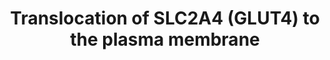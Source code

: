 ---
annotations:
- type: Pathway Ontology
  value: '"pathway pertinent to protein folding'
authors:
- ReactomeTeam
- Anwesha
- Fehrhart
description: In adipocytes and myocytes insulin signaling causes intracellular vesicles
  carrying the GLUT4 (SLC2A4) glucose transporter to translocate to the plasma membrane,
  allowing the cells to take up glucose from the bloodstream (reviewed in Zaid et
  al. 2008, Leney and Tavare 2009, Bogan and Kandror 2010, Foley et al. 2011, Hoffman
  and Elmendorf 2011, Kandror and Pilch 2011, Jaldin-Fincati et al. 2017). In myocytes
  muscle contraction alone can also cause translocation of GLUT4.<br>Though the entire
  pathway leading to GLUT4 translocation has not been elucidated, several steps are
  known. Insulin activates the kinases AKT1 and AKT2. Muscle contraction activates
  the kinase AMPK-alpha2 and possibly also AKT. AKT2 and, to a lesser extent, AKT1
  phosphorylate the RAB GTPase activators TBC1D1 and TBC1D4, causing them to bind
  14-3-3 proteins and lose GTPase activation activity. As a result RAB proteins (probably
  RAB8A, RAB10, RAB14 and possibly RAB13) accumulate GTP. The connection between RAB:GTP
  and vesicle translocation is unknown but may involve recruitment and activation
  of myosins.<br>Myosins 1C, 2A, 2B, 5A, 5B have all been shown to play a role in
  translocating GLUT4 vesicles near the periphery of the cell. Following docking at
  the plasma membrane the vesicles fuse with the plasma membrane in a process that
  depends on interaction between VAMP2 on the vesicle and SNAP23 and SYNTAXIN-4 at
  the plasma membrane.  View original pathway at [http://www.reactome.org/PathwayBrowser/#DIAGRAM=1445148
  Reactome].
last-edited: 2021-01-25
organisms:
- Homo sapiens
redirect_from:
- /index.php/Pathway:WP2777
- /instance/WP2777
schema-jsonld:
- '@context': https://schema.org/
  '@id': https://wikipathways.github.io/pathways/WP2777.html
  '@type': Dataset
  creator:
    '@type': Organization
    name: WikiPathways
  description: In adipocytes and myocytes insulin signaling causes intracellular vesicles
    carrying the GLUT4 (SLC2A4) glucose transporter to translocate to the plasma membrane,
    allowing the cells to take up glucose from the bloodstream (reviewed in Zaid et
    al. 2008, Leney and Tavare 2009, Bogan and Kandror 2010, Foley et al. 2011, Hoffman
    and Elmendorf 2011, Kandror and Pilch 2011, Jaldin-Fincati et al. 2017). In myocytes
    muscle contraction alone can also cause translocation of GLUT4.<br>Though the
    entire pathway leading to GLUT4 translocation has not been elucidated, several
    steps are known. Insulin activates the kinases AKT1 and AKT2. Muscle contraction
    activates the kinase AMPK-alpha2 and possibly also AKT. AKT2 and, to a lesser
    extent, AKT1 phosphorylate the RAB GTPase activators TBC1D1 and TBC1D4, causing
    them to bind 14-3-3 proteins and lose GTPase activation activity. As a result
    RAB proteins (probably RAB8A, RAB10, RAB14 and possibly RAB13) accumulate GTP.
    The connection between RAB:GTP and vesicle translocation is unknown but may involve
    recruitment and activation of myosins.<br>Myosins 1C, 2A, 2B, 5A, 5B have all
    been shown to play a role in translocating GLUT4 vesicles near the periphery of
    the cell. Following docking at the plasma membrane the vesicles fuse with the
    plasma membrane in a process that depends on interaction between VAMP2 on the
    vesicle and SNAP23 and SYNTAXIN-4 at the plasma membrane.  View original pathway
    at [http://www.reactome.org/PathwayBrowser/#DIAGRAM=1445148 Reactome].
  keywords:
  - 'EXOC6 '
  - 'YWHAH '
  - 'KIF3A '
  - GGC-RAB11A:GTP
  - GGC-RAB4A:GTP
  - 'Ca2+ '
  - RHOQ:GTP
  - KIF3
  - 'EXOC7 '
  - 'p-T172-PRKAA2 '
  - GGC-RAB8A,10,13,14:GDP
  - 'p-S486,S696,T715-RALGAPA2 '
  - p-S197-C2CD5:2xCa2+
  - SLC2A4:ASPSCR1
  - 'PRKAG1 '
  - 'GGC-RAB10 '
  - 'RHOQ '
  - GGC-RALA:GTP
  - 'GGC-RAB13 '
  - 'STXBP3 '
  - 'RALGAPA2 '
  - 'ASPSCR1 '
  - 'GGC-PalmC-RAC1 '
  - 'YWHAE '
  - 'SFN '
  - p-S1652-MYO5A dimer
  - 'EXOC3 '
  - VAMP2:STX4:SNAP23
  - 'EXOC1 '
  - 'GGC-RAB11A '
  - p-5S,T642-AS160:14-3-3:IRAP
  - 'CALM1 '
  - 'f-actin (ADP) '
  - 'PRKAB2 '
  - 'SLC2A4 '
  - 'GDP '
  - 'YWHAB '
  - 'p-S1652-MYO5A '
  - 'RALGAPB '
  - GGC-RAB8A,10,13,14:GTP
  - GGC-RALA:GTP:MYO1C:Exocyst
  - MYO5A dimer
  - 'KIF3B '
  - TBC1D1
  - RAC1:GTP
  - 'GGC-RAB4A '
  - GGC-RALA:GTP:MYO1C:Calmodulin:F-actin
  - MYO1C:CALM1
  - 'LNPEP '
  - ADP
  - 'AMP '
  - GDP
  - 'TBC1D4 '
  - 'EXOC5 '
  - 'VAMP2 '
  - 'p-T308,S473-AKT1 '
  - 'GGC-RALA '
  - 'Microtubule protofilament '
  - 'p-T309,S474-AKT2 '
  - 'YWHAZ '
  - AS160:IRAP
  - VAMP2
  - Exocyst Complex
  - Microtubule
  - 'YWHAG '
  - 'YWHAQ '
  - Pi
  - 'KIFAP3 '
  - RGC1:RGC2
  - RGC1:p-486,696-T715-RGC2
  - GGC-RALA:GDP
  - 'GTP '
  - 'EXOC8 '
  - 'PRKAG2 '
  - 'SNAP23 '
  - SNAP23
  - 'EXOC4 '
  - p-T309,S474-AKT2
  - p-S237-TBC1D1
  - f-actin (ADP)
  - 'MYO5A '
  - 'GGC-RAB14 '
  - 'STX4 '
  - SLC2A4
  - 'PRKAB1 '
  - STX4:STXBP3
  - 'p-S197-C2CD5 '
  - 'MYO1C '
  - 'p-S237-TBC1D1 '
  - ATP
  - (MUNC18C)
  - 'EXOC2 '
  - GGC-RAB4A:GTP:KIF3:microtubule
  - C2CD5:2xCa2+
  - AMPK-alpha2:AMPK-beta:AMPK-gamma:AMP
  - p-5S,T642-AS160:IRAP
  - ASPSCR1
  - p-AKT1,p-AKT2
  - 'p-5S,T642-TBC1D4 '
  - 'GGC-RAB8A '
  - GTP
  - p-Y521-STXBP3
  - 14-3-3 dimer
  - MYH9
  - p-S237-TBC1D1:14-3-3
  - 'C2CD5 '
  - 'PRKAG3 '
  license: CC0
  name: Translocation of SLC2A4 (GLUT4) to the plasma membrane
seo: CreativeWork
title: Translocation of SLC2A4 (GLUT4) to the plasma membrane
wpid: WP2777
---